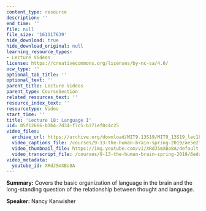 ```yaml
---
content_type: resource
description: ''
end_time: ''
file: null
file_size: '161117639'
hide_download: true
hide_download_original: null
learning_resource_types:
- Lecture Videos
license: https://creativecommons.org/licenses/by-nc-sa/4.0/
ocw_type: ''
optional_tab_title: ''
optional_text: ''
parent_title: Lecture Videos
parent_type: CourseSection
related_resources_text: ''
resource_index_text: ''
resourcetype: Video
start_time: ''
title: 'Lecture 18: Language I'
uid: 05f12666-b1b4-7d34-f7c5-b371ef0c4c25
video_files:
  archive_url: https://archive.org/download/MIT9.13S19/MIT9_13S19_lec18_300k.mp4
  video_captions_file: /courses/9-13-the-human-brain-spring-2019/ae5e2f7a998b58d8a1cbf3c0c3626723_XRdJ5mXBo8A.vtt
  video_thumbnail_file: https://img.youtube.com/vi/XRdJ5mXBo8A/default.jpg
  video_transcript_file: /courses/9-13-the-human-brain-spring-2019/6eda0de6cc9a130c1317ed0a9ce86e29_XRdJ5mXBo8A.pdf
video_metadata:
  youtube_id: XRdJ5mXBo8A
---
```


**Summary:** Covers the basic organization of language in the brain and the long-standing question of the relationship between thought and language.

**Speaker:** Nancy Kanwisher

